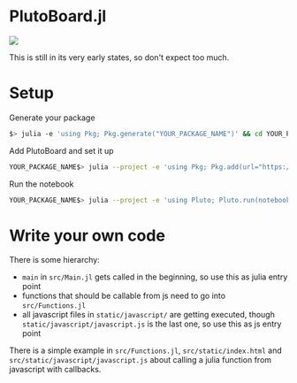 # PlutoBoard.jl
[![](https://img.shields.io/badge/docs-dev-blue.svg)](https://UniStuttgart-IKR.github.io/PlutoBoard.jl/dev)

This is still in its very early states, so don't expect too much.

# Setup
Generate your package
```bash
$> julia -e 'using Pkg; Pkg.generate("YOUR_PACKAGE_NAME")' && cd YOUR_PACKAGE_NAME
```
Add PlutoBoard and set it up
```bash
YOUR_PACKAGE_NAME$> julia --project -e 'using Pkg; Pkg.add(url="https://github.com/UniStuttgart-IKR/PlutoBoard.jl"); using PlutoBoard; PlutoBoard.setup()' 
```
Run the notebook
```bash
YOUR_PACKAGE_NAME$> julia --project -e 'using Pluto; Pluto.run(notebook="PlutoBoardNotebook.jl")'
```

# Write your own code
There is some hierarchy:
- `main` in `src/Main.jl` gets called in the beginning, so use this as julia entry point
- functions that should be callable from js need to go into `src/Functions.jl`
- all javascript files in `static/javascript/` are getting executed, though `static/javascript/javascript.js` is the last one, so use this as js entry point

There is a simple example in `src/Functions.jl`, `src/static/index.html` and `src/static/javascript/javascript.js` about calling a julia function from javascript with callbacks.